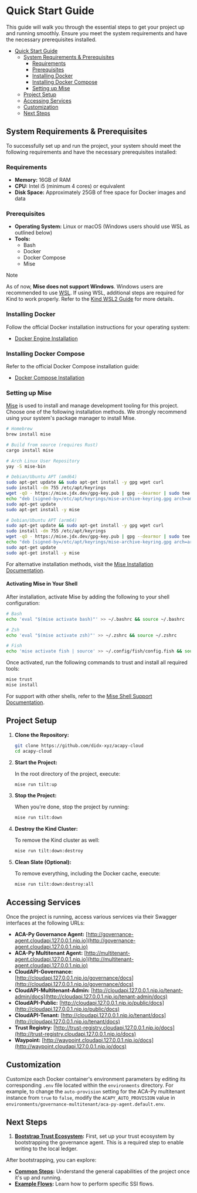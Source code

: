 # Quick Start Guide

This guide will walk you through the essential steps to get your project up and running smoothly.
Ensure you meet the system requirements and have the necessary prerequisites installed.

- [Quick Start Guide](#quick-start-guide)
  - [System Requirements \& Prerequisites](#system-requirements--prerequisites)
    - [Requirements](#requirements)
    - [Prerequisites](#prerequisites)
    - [Installing Docker](#installing-docker)
    - [Installing Docker Compose](#installing-docker-compose)
    - [Setting up Mise](#setting-up-mise)
  - [Project Setup](#project-setup)
  - [Accessing Services](#accessing-services)
  - [Customization](#customization)
  - [Next Steps](#next-steps)

## System Requirements & Prerequisites

To successfully set up and run the project, your system should meet the following requirements and have the necessary
prerequisites installed:

### Requirements

- **Memory:** 16GB of RAM
- **CPU:** Intel i5 (minimum 4 cores) or equivalent
- **Disk Space:** Approximately 25GB of free space for Docker images and data

### Prerequisites

- **Operating System:** Linux or macOS (Windows users should use WSL as outlined below)
- **Tools:**
  - Bash
  - Docker
  - Docker Compose
  - Mise

> [!NOTE]
> As of now, **Mise does not support Windows**. Windows users are recommended to use
> [WSL](https://mise.jdx.dev/faq.html#windows-support). If using WSL, additional steps are required for Kind to work
> properly. Refer to the [Kind WSL2 Guide](https://kind.sigs.k8s.io/docs/user/using-wsl2/) for more details.

### Installing Docker

Follow the official Docker installation instructions for your operating system:

- [Docker Engine Installation](https://docs.docker.com/engine/install/)

### Installing Docker Compose

Refer to the official Docker Compose installation guide:

- [Docker Compose Installation](https://docs.docker.com/compose/install/)

### Setting up Mise

[Mise](https://mise.jdx.dev) is used to install and manage development tooling for this project. Choose one of the
following installation methods. We strongly recommend using your system's package manager to install Mise.

```sh
# Homebrew
brew install mise

# Build from source (requires Rust)
cargo install mise

# Arch Linux User Repository
yay -S mise-bin

# Debian/Ubuntu APT (amd64)
sudo apt-get update && sudo apt-get install -y gpg wget curl
sudo install -dm 755 /etc/apt/keyrings
wget -qO - https://mise.jdx.dev/gpg-key.pub | gpg --dearmor | sudo tee /etc/apt/keyrings/mise-archive-keyring.gpg > /dev/null
echo "deb [signed-by=/etc/apt/keyrings/mise-archive-keyring.gpg arch=amd64] https://mise.jdx.dev/deb stable main" | sudo tee /etc/apt/sources.list.d/mise.list
sudo apt-get update
sudo apt-get install -y mise

# Debian/Ubuntu APT (arm64)
sudo apt-get update && sudo apt-get install -y gpg wget curl
sudo install -dm 755 /etc/apt/keyrings
wget -qO - https://mise.jdx.dev/gpg-key.pub | gpg --dearmor | sudo tee /etc/apt/keyrings/mise-archive-keyring.gpg > /dev/null
echo "deb [signed-by=/etc/apt/keyrings/mise-archive-keyring.gpg arch=arm64] https://mise.jdx.dev/deb stable main" | sudo tee /etc/apt/sources.list.d/mise.list
sudo apt-get update
sudo apt-get install -y mise
```

For alternative installation methods, visit the [Mise Installation Documentation](https://mise.jdx.dev/getting-started.html#alternate-installation-methods).

#### Activating Mise in Your Shell

After installation, activate Mise by adding the following to your shell configuration:

```sh
# Bash
echo 'eval "$(mise activate bash)"' >> ~/.bashrc && source ~/.bashrc

# Zsh
echo 'eval "$(mise activate zsh)"' >> ~/.zshrc && source ~/.zshrc

# Fish
echo 'mise activate fish | source' >> ~/.config/fish/config.fish && source ~/.config/fish/config.fish
```

Once activated, run the following commands to trust and install all required tools:

```sh
mise trust
mise install
```

For support with other shells, refer to the [Mise Shell Support Documentation](https://mise.jdx.dev/getting-started.html#shells).

## Project Setup

1. **Clone the Repository:**

   ```bash
   git clone https://github.com/didx-xyz/acapy-cloud
   cd acapy-cloud
   ```

2. **Start the Project:**

   In the root directory of the project, execute:

   ```bash
   mise run tilt:up
   ```

3. **Stop the Project:**

   When you're done, stop the project by running:

   ```bash
   mise run tilt:down
   ```

4. **Destroy the Kind Cluster:**

   To remove the Kind cluster as well:

   ```bash
   mise run tilt:down:destroy
   ```

5. **Clean Slate (Optional):**

   To remove everything, including the Docker cache, execute:

   ```bash
   mise run tilt:down:destroy:all
   ```

## Accessing Services

Once the project is running, access various services via their Swagger interfaces at the following URLs:

- **ACA-Py Governance Agent:** [http://governance-agent.cloudapi.127.0.0.1.nip.io](http://governance-agent.cloudapi.127.0.0.1.nip.io)
- **ACA-Py Multitenant Agent:** [http://multitenant-agent.cloudapi.127.0.0.1.nip.io](http://multitenant-agent.cloudapi.127.0.0.1.nip.io)
- **CloudAPI-Governance:** [http://cloudapi.127.0.0.1.nip.io/governance/docs](http://cloudapi.127.0.0.1.nip.io/governance/docs)
- **CloudAPI-Multitenant-Admin:** [http://cloudapi.127.0.0.1.nip.io/tenant-admin/docs](http://cloudapi.127.0.0.1.nip.io/tenant-admin/docs)
- **CloudAPI-Public:** [http://cloudapi.127.0.0.1.nip.io/public/docs](http://cloudapi.127.0.0.1.nip.io/public/docs)
- **CloudAPI-Tenant:** [http://cloudapi.127.0.0.1.nip.io/tenant/docs](http://cloudapi.127.0.0.1.nip.io/tenant/docs)
- **Trust Registry:** [http://trust-registry.cloudapi.127.0.0.1.nip.io/docs](http://trust-registry.cloudapi.127.0.0.1.nip.io/docs)
- **Waypoint:** [http://waypoint.cloudapi.127.0.0.1.nip.io/docs](http://waypoint.cloudapi.127.0.0.1.nip.io/docs)

## Customization

Customize each Docker container's environment parameters by editing its corresponding `.env` file
located within the `environments` directory. For example, to change the `auto-provision` setting for
the ACA-Py multitenant instance from `true` to `false`, modify the `ACAPY_AUTO_PROVISION` value in
`environments/governance-multitenant/aca-py-agent.default.env`.

## Next Steps

1. **[Bootstrap Trust Ecosystem](./Bootstrap%20Trust%20Ecosystem.md):** First, set up your trust ecosystem by
    bootstrapping the governance agent. This is a required step to enable writing to the local ledger.

After bootstrapping, you can explore:

- **[Common Steps](./Common%20Steps.md):** Understand the general capabilities of the project once it's up and running.
- **[Example Flows](./Example%20Flows.md):** Learn how to perform specific SSI flows.
